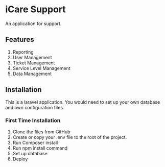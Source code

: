 # iCare Support
An application for support.

## Features
1. Reporting
2. User Management
3. Ticket Management
4. Service Level Management
5. Data Management
## Installation
This is a laravel application. You would need to set up your own database and own configuration files.

### First Time Installation
1. Clone the files from GitHub
2. Create or copy your .env file to the root of the project.
3. Run Composer install
4. Run npm install command
5. Set up database
6. Deploy
